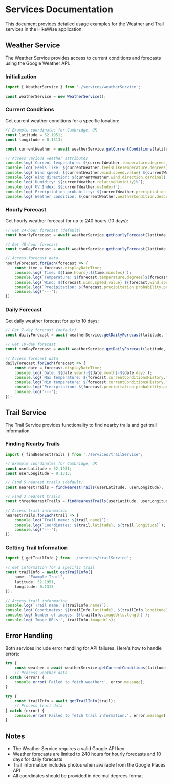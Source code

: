 # Services Documentation

This document provides detailed usage examples for the Weather and Trail services in the HikeWise application.

## Weather Service

The Weather Service provides access to current conditions and forecasts using the Google Weather API.

### Initialization

```typescript
import { WeatherService } from './services/weatherService';

const weatherService = new WeatherService();
```

### Current Conditions

Get current weather conditions for a specific location:

```typescript
// Example coordinates for Cambridge, UK
const latitude = 52.1951;
const longitude = 0.1313;

const currentWeather = await weatherService.getCurrentConditions(latitude, longitude);

// Access various weather attributes
console.log(`Current temperature: ${currentWeather.temperature.degrees}${currentWeather.temperature.unit}`);
console.log(`Feels like: ${currentWeather.feelsLikeTemperature.degrees}${currentWeather.feelsLikeTemperature.unit}`);
console.log(`Wind speed: ${currentWeather.wind.speed.value} ${currentWeather.wind.speed.unit}`);
console.log(`Wind direction: ${currentWeather.wind.direction.cardinal} (${currentWeather.wind.direction.degrees}°)`);
console.log(`Humidity: ${currentWeather.relativeHumidity}%`);
console.log(`UV Index: ${currentWeather.uvIndex}`);
console.log(`Precipitation probability: ${currentWeather.precipitation.probability.percent}%`);
console.log(`Weather condition: ${currentWeather.weatherCondition.description.text}`);
```

### Hourly Forecast

Get hourly weather forecast for up to 240 hours (10 days):

```typescript
// Get 24-hour forecast (default)
const hourlyForecast = await weatherService.getHourlyForecast(latitude, longitude);

// Get 48-hour forecast
const twoDayForecast = await weatherService.getHourlyForecast(latitude, longitude, 48);

// Access forecast data
hourlyForecast.forEach(forecast => {
    const time = forecast.displayDateTime;
    console.log(`Time: ${time.hours}:${time.minutes}`);
    console.log(`Temperature: ${forecast.temperature.degrees}${forecast.temperature.unit}`);
    console.log(`Wind: ${forecast.wind.speed.value} ${forecast.wind.speed.unit} ${forecast.wind.direction.cardinal}`);
    console.log(`Precipitation: ${forecast.precipitation.probability.percent}%`);
    console.log('---');
});
```

### Daily Forecast

Get daily weather forecast for up to 10 days:

```typescript
// Get 7-day forecast (default)
const dailyForecast = await weatherService.getDailyForecast(latitude, longitude);

// Get 10-day forecast
const tenDayForecast = await weatherService.getDailyForecast(latitude, longitude, 10);

// Access forecast data
dailyForecast.forEach(forecast => {
    const date = forecast.displayDateTime;
    console.log(`Date: ${date.year}-${date.month}-${date.day}`);
    console.log(`Max temperature: ${forecast.currentConditionsHistory.maxTemperature.degrees}${forecast.currentConditionsHistory.maxTemperature.unit}`);
    console.log(`Min temperature: ${forecast.currentConditionsHistory.minTemperature.degrees}${forecast.currentConditionsHistory.minTemperature.unit}`);
    console.log(`Precipitation: ${forecast.precipitation.probability.percent}%`);
    console.log('---');
});
```

## Trail Service

The Trail Service provides functionality to find nearby trails and get trail information.

### Finding Nearby Trails

```typescript
import { findNearestTrails } from './services/trailService';

// Example coordinates for Cambridge, UK
const userLatitude = 52.1951;
const userLongitude = 0.1313;

// Find 5 nearest trails (default)
const nearestTrails = findNearestTrails(userLatitude, userLongitude);

// Find 3 nearest trails
const threeNearestTrails = findNearestTrails(userLatitude, userLongitude, 3);

// Access trail information
nearestTrails.forEach(trail => {
    console.log(`Trail name: ${trail.name}`);
    console.log(`Coordinates: ${trail.latitude}, ${trail.longitude}`);
    console.log('---');
});
```

### Getting Trail Information

```typescript
import { getTrailInfo } from './services/trailService';

// Get information for a specific trail
const trailInfo = await getTrailInfo({
    name: "Example Trail",
    latitude: 52.1951,
    longitude: 0.1313
});

// Access trail information
console.log(`Trail name: ${trailInfo.name}`);
console.log(`Coordinates: ${trailInfo.latitude}, ${trailInfo.longitude}`);
console.log(`Number of images: ${trailInfo.imageUrls.length}`);
console.log('Image URLs:', trailInfo.imageUrls);
```

## Error Handling

Both services include error handling for API failures. Here's how to handle errors:

```typescript
try {
    const weather = await weatherService.getCurrentConditions(latitude, longitude);
    // Process weather data
} catch (error) {
    console.error('Failed to fetch weather:', error.message);
}

try {
    const trailInfo = await getTrailInfo(trail);
    // Process trail data
} catch (error) {
    console.error('Failed to fetch trail information:', error.message);
}
```

## Notes

- The Weather Service requires a valid Google API key
- Weather forecasts are limited to 240 hours for hourly forecasts and 10 days for daily forecasts
- Trail information includes photos when available from the Google Places API
- All coordinates should be provided in decimal degrees format 
